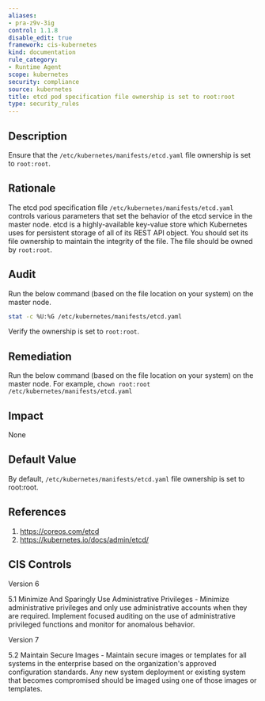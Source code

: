```yaml
---
aliases:
- pra-z9v-3ig
control: 1.1.8
disable_edit: true
framework: cis-kubernetes
kind: documentation
rule_category:
- Runtime Agent
scope: kubernetes
security: compliance
source: kubernetes
title: etcd pod specification file ownership is set to root:root
type: security_rules
---
```


## Description

Ensure that the `/etc/kubernetes/manifests/etcd.yaml` file ownership is set to `root:root`.

## Rationale

The etcd pod specification file `/etc/kubernetes/manifests/etcd.yaml` controls various parameters that set the behavior of the etcd service in the master node. etcd is a highly-available key-value store which Kubernetes uses for persistent storage of all of its REST API object. You should set its file ownership to maintain the integrity of the file. The file should be owned by `root:root`.

## Audit

Run the below command (based on the file location on your system) on the master node.

```bash
stat -c %U:%G /etc/kubernetes/manifests/etcd.yaml
```

Verify the ownership is set to `root:root`.

## Remediation

Run the below command (based on the file location on your system) on the master node. For example, `chown root:root /etc/kubernetes/manifests/etcd.yaml`

## Impact

None

## Default Value

By default, `/etc/kubernetes/manifests/etcd.yaml` file ownership is set to root:root.

## References

1. https://coreos.com/etcd
2. https://kubernetes.io/docs/admin/etcd/

## CIS Controls

Version 6

5.1 Minimize And Sparingly Use Administrative Privileges - Minimize administrative privileges and only use administrative accounts when they are required. Implement focused auditing on the use of administrative privileged functions and monitor for anomalous behavior.

Version 7

5.2 Maintain Secure Images - Maintain secure images or templates for all systems in the enterprise based on the organization's approved configuration standards. Any new system deployment or existing system that becomes compromised should be imaged using one of those images or templates.

